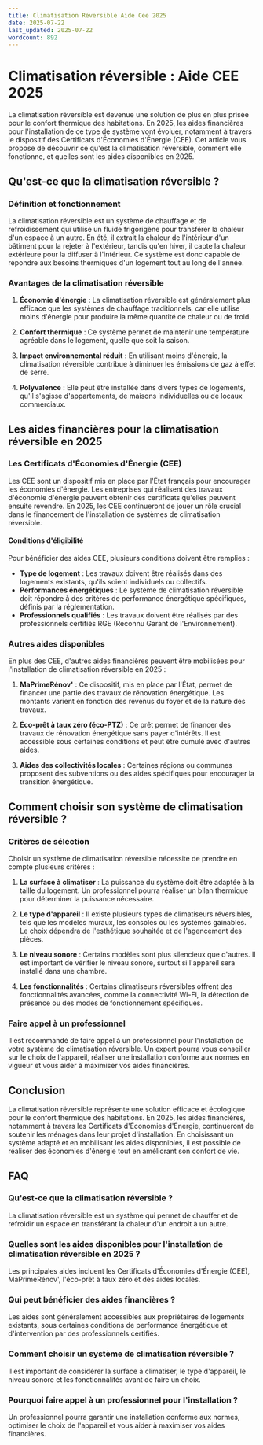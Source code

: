 ```yaml
---
title: Climatisation Réversible Aide Cee 2025
date: 2025-07-22
last_updated: 2025-07-22
wordcount: 892
---
```


# Climatisation réversible : Aide CEE 2025

La climatisation réversible est devenue une solution de plus en plus prisée pour le confort thermique des habitations. En 2025, les aides financières pour l'installation de ce type de système vont évoluer, notamment à travers le dispositif des Certificats d'Économies d'Énergie (CEE). Cet article vous propose de découvrir ce qu'est la climatisation réversible, comment elle fonctionne, et quelles sont les aides disponibles en 2025.

## Qu'est-ce que la climatisation réversible ?

### Définition et fonctionnement

La climatisation réversible est un système de chauffage et de refroidissement qui utilise un fluide frigorigène pour transférer la chaleur d'un espace à un autre. En été, il extrait la chaleur de l'intérieur d'un bâtiment pour la rejeter à l'extérieur, tandis qu'en hiver, il capte la chaleur extérieure pour la diffuser à l'intérieur. Ce système est donc capable de répondre aux besoins thermiques d'un logement tout au long de l'année.

### Avantages de la climatisation réversible

1. **Économie d'énergie** : La climatisation réversible est généralement plus efficace que les systèmes de chauffage traditionnels, car elle utilise moins d'énergie pour produire la même quantité de chaleur ou de froid.
   
2. **Confort thermique** : Ce système permet de maintenir une température agréable dans le logement, quelle que soit la saison.

3. **Impact environnemental réduit** : En utilisant moins d'énergie, la climatisation réversible contribue à diminuer les émissions de gaz à effet de serre.

4. **Polyvalence** : Elle peut être installée dans divers types de logements, qu'il s'agisse d'appartements, de maisons individuelles ou de locaux commerciaux.

## Les aides financières pour la climatisation réversible en 2025

### Les Certificats d'Économies d'Énergie (CEE)

Les CEE sont un dispositif mis en place par l'État français pour encourager les économies d'énergie. Les entreprises qui réalisent des travaux d'économie d'énergie peuvent obtenir des certificats qu'elles peuvent ensuite revendre. En 2025, les CEE continueront de jouer un rôle crucial dans le financement de l'installation de systèmes de climatisation réversible.

#### Conditions d'éligibilité

Pour bénéficier des aides CEE, plusieurs conditions doivent être remplies :

- **Type de logement** : Les travaux doivent être réalisés dans des logements existants, qu'ils soient individuels ou collectifs.
- **Performances énergétiques** : Le système de climatisation réversible doit répondre à des critères de performance énergétique spécifiques, définis par la réglementation.
- **Professionnels qualifiés** : Les travaux doivent être réalisés par des professionnels certifiés RGE (Reconnu Garant de l'Environnement).

### Autres aides disponibles

En plus des CEE, d'autres aides financières peuvent être mobilisées pour l'installation de climatisation réversible en 2025 :

1. **MaPrimeRénov'** : Ce dispositif, mis en place par l'État, permet de financer une partie des travaux de rénovation énergétique. Les montants varient en fonction des revenus du foyer et de la nature des travaux.

2. **Éco-prêt à taux zéro (éco-PTZ)** : Ce prêt permet de financer des travaux de rénovation énergétique sans payer d'intérêts. Il est accessible sous certaines conditions et peut être cumulé avec d'autres aides.

3. **Aides des collectivités locales** : Certaines régions ou communes proposent des subventions ou des aides spécifiques pour encourager la transition énergétique.

## Comment choisir son système de climatisation réversible ?

### Critères de sélection

Choisir un système de climatisation réversible nécessite de prendre en compte plusieurs critères :

1. **La surface à climatiser** : La puissance du système doit être adaptée à la taille du logement. Un professionnel pourra réaliser un bilan thermique pour déterminer la puissance nécessaire.

2. **Le type d'appareil** : Il existe plusieurs types de climatiseurs réversibles, tels que les modèles muraux, les consoles ou les systèmes gainables. Le choix dépendra de l'esthétique souhaitée et de l'agencement des pièces.

3. **Le niveau sonore** : Certains modèles sont plus silencieux que d'autres. Il est important de vérifier le niveau sonore, surtout si l'appareil sera installé dans une chambre.

4. **Les fonctionnalités** : Certains climatiseurs réversibles offrent des fonctionnalités avancées, comme la connectivité Wi-Fi, la détection de présence ou des modes de fonctionnement spécifiques.

### Faire appel à un professionnel

Il est recommandé de faire appel à un professionnel pour l'installation de votre système de climatisation réversible. Un expert pourra vous conseiller sur le choix de l'appareil, réaliser une installation conforme aux normes en vigueur et vous aider à maximiser vos aides financières.

## Conclusion

La climatisation réversible représente une solution efficace et écologique pour le confort thermique des habitations. En 2025, les aides financières, notamment à travers les Certificats d'Économies d'Énergie, continueront de soutenir les ménages dans leur projet d'installation. En choisissant un système adapté et en mobilisant les aides disponibles, il est possible de réaliser des économies d'énergie tout en améliorant son confort de vie.

## FAQ

### Qu'est-ce que la climatisation réversible ?

La climatisation réversible est un système qui permet de chauffer et de refroidir un espace en transférant la chaleur d'un endroit à un autre.

### Quelles sont les aides disponibles pour l'installation de climatisation réversible en 2025 ?

Les principales aides incluent les Certificats d'Économies d'Énergie (CEE), MaPrimeRénov', l'éco-prêt à taux zéro et des aides locales.

### Qui peut bénéficier des aides financières ?

Les aides sont généralement accessibles aux propriétaires de logements existants, sous certaines conditions de performance énergétique et d'intervention par des professionnels certifiés.

### Comment choisir un système de climatisation réversible ?

Il est important de considérer la surface à climatiser, le type d'appareil, le niveau sonore et les fonctionnalités avant de faire un choix.

### Pourquoi faire appel à un professionnel pour l'installation ?

Un professionnel pourra garantir une installation conforme aux normes, optimiser le choix de l'appareil et vous aider à maximiser vos aides financières.
